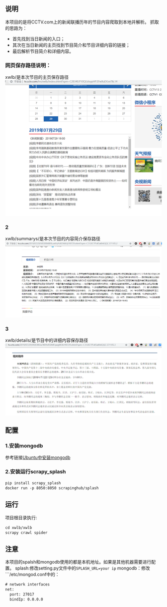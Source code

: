 ## 说明
本项目的是将CCTV.com上的新闻联播历年的节目内容爬取到本地并解析。
抓取的思路为：
- 首先找到当日新闻的入口；
- 其次在当日新闻的主页找到节目简介和节目详细内容的链接；
- 最后解析节目简介和详细内容。

### 网页保存路径说明：

xwlb/是本次节目的主页保存路径
![](1.png)

### 2
xwlb/summarys/是本次节目的内容简介保存路径
![](2.png)

### 3
xwlb/details/是节目中的详细内容保存路径
![](3.png)


## 配置

### 1.安装mongodb

参考链接[Ubuntu中安装mongodb](https://docs.mongodb.com/manual/tutorial/install-mongodb-on-ubuntu/)

### 2.安装运行scrapy_splash

```
pip install scrapy_splash
docker run -p 8050:8050 scrapinghub/splash
```

## 运行

项目根目录执行:
```
cd xwlb/xwlb
scrapy crawl spider
```

## 注意
本项目的spalsh和mongodb使用的都是本机地址。如果是其他机器需要进行配置。
splash:修改setting.py文件中的```SPLASH_URL=your ip```
mongodb：修改```/etc/mongod.conf中的：
```
# network interfaces
net:
  port: 27017
  bindIp: 0.0.0.0

```


